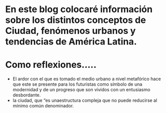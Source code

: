# En este blog colocaré información sobre los distintos conceptos de Ciudad, fenómenos urbanos y tendencias de América Latina. 

# Como reflexiones.....

- El ardor con el que es tomado el medio urbano a nivel metafórico hace que este se presente para los futuristas como símbolo de una modernidad y de un progreso que son vividos con un entusiasmo desbordante.
- la ciudad, que “es unaestructura compleja que no puede reducirse al mínimo común denominador.

